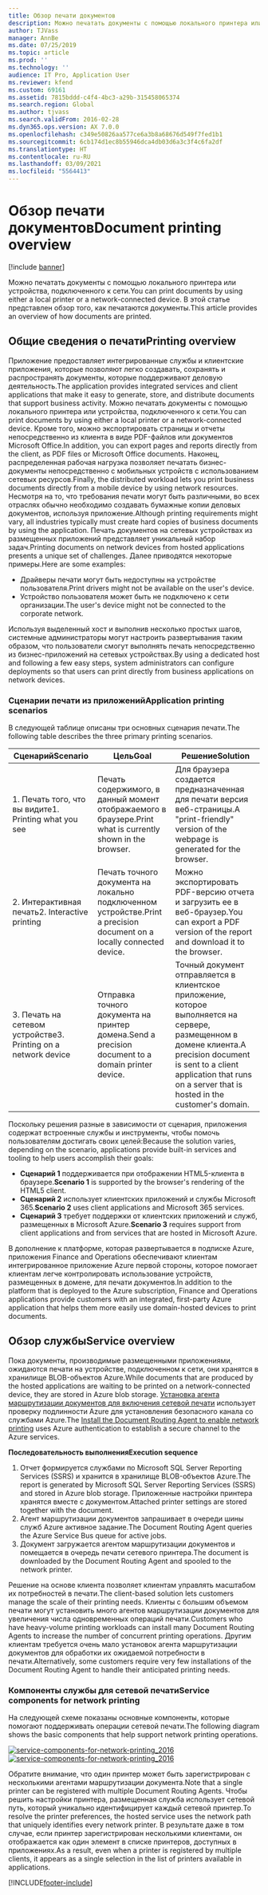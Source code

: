 ```yaml
---
title: Обзор печати документов
description: Можно печатать документы с помощью локального принтера или устройства, подключенного к сети. В этой статье представлен обзор того, как печатаются документы.
author: TJVass
manager: AnnBe
ms.date: 07/25/2019
ms.topic: article
ms.prod: ''
ms.technology: ''
audience: IT Pro, Application User
ms.reviewer: kfend
ms.custom: 69161
ms.assetid: 7815bddd-c4f4-4bc3-a29b-315458065374
ms.search.region: Global
ms.author: tjvass
ms.search.validFrom: 2016-02-28
ms.dyn365.ops.version: AX 7.0.0
ms.openlocfilehash: c349e50826aa577ce6a3b8a68676d549f7fed1b1
ms.sourcegitcommit: 6cb174d1ec8b55946dca4db03d6a3c3f4c6fa2df
ms.translationtype: HT
ms.contentlocale: ru-RU
ms.lasthandoff: 03/09/2021
ms.locfileid: "5564413"
---
```

# <a name="document-printing-overview"></a><span data-ttu-id="bd9ab-104">Обзор печати документов</span><span class="sxs-lookup"><span data-stu-id="bd9ab-104">Document printing overview</span></span>

[!include [banner](../includes/banner.md)]

<span data-ttu-id="bd9ab-105">Можно печатать документы с помощью локального принтера или устройства, подключенного к сети.</span><span class="sxs-lookup"><span data-stu-id="bd9ab-105">You can print documents by using either a local printer or a network-connected device.</span></span> <span data-ttu-id="bd9ab-106">В этой статье представлен обзор того, как печатаются документы.</span><span class="sxs-lookup"><span data-stu-id="bd9ab-106">This article provides an overview of how documents are printed.</span></span>

## <a name="printing-overview"></a><span data-ttu-id="bd9ab-107">Общие сведения о печати</span><span class="sxs-lookup"><span data-stu-id="bd9ab-107">Printing overview</span></span>

<span data-ttu-id="bd9ab-108">Приложение предоставляет интегрированные службы и клиентские приложения, которые позволяют легко создавать, сохранять и распространять документы, которые поддерживают деловую деятельность.</span><span class="sxs-lookup"><span data-stu-id="bd9ab-108">The application provides integrated services and client applications that make it easy to generate, store, and distribute documents that support business activity.</span></span> <span data-ttu-id="bd9ab-109">Можно печатать документы с помощью локального принтера или устройства, подключенного к сети.</span><span class="sxs-lookup"><span data-stu-id="bd9ab-109">You can print documents by using either a local printer or a network-connected device.</span></span> <span data-ttu-id="bd9ab-110">Кроме того, можно экспортировать страницы и отчеты непосредственно из клиента в виде PDF-файлов или документов Microsoft Office.</span><span class="sxs-lookup"><span data-stu-id="bd9ab-110">In addition, you can export pages and reports directly from the client, as PDF files or Microsoft Office documents.</span></span> <span data-ttu-id="bd9ab-111">Наконец, распределенная рабочая нагрузка позволяет печатать бизнес-документы непосредственно с мобильных устройств с использованием сетевых ресурсов.</span><span class="sxs-lookup"><span data-stu-id="bd9ab-111">Finally, the distributed workload lets you print business documents directly from a mobile device by using network resources.</span></span> <span data-ttu-id="bd9ab-112">Несмотря на то, что требования печати могут быть различными, во всех отраслях обычно необходимо создавать бумажные копии деловых документов, используя приложение.</span><span class="sxs-lookup"><span data-stu-id="bd9ab-112">Although printing requirements might vary, all industries typically must create hard copies of business documents by using the application.</span></span> <span data-ttu-id="bd9ab-113">Печать документов на сетевых устройствах из размещенных приложений представляет уникальный набор задач.</span><span class="sxs-lookup"><span data-stu-id="bd9ab-113">Printing documents on network devices from hosted applications presents a unique set of challenges.</span></span> <span data-ttu-id="bd9ab-114">Далее приводятся некоторые примеры.</span><span class="sxs-lookup"><span data-stu-id="bd9ab-114">Here are some examples:</span></span>

- <span data-ttu-id="bd9ab-115">Драйверы печати могут быть недоступны на устройстве пользователя.</span><span class="sxs-lookup"><span data-stu-id="bd9ab-115">Print drivers might not be available on the user's device.</span></span>
- <span data-ttu-id="bd9ab-116">Устройство пользователя может быть не подключено к сети организации.</span><span class="sxs-lookup"><span data-stu-id="bd9ab-116">The user's device might not be connected to the corporate network.</span></span>

<span data-ttu-id="bd9ab-117">Используя выделенный хост и выполнив несколько простых шагов, системные администраторы могут настроить развертывания таким образом, что пользователи смогут выполнять печать непосредственно из бизнес-приложений на сетевых устройствах.</span><span class="sxs-lookup"><span data-stu-id="bd9ab-117">By using a dedicated host and following a few easy steps, system administrators can configure deployments so that users can print directly from business applications on network devices.</span></span>

### <a name="application-printing-scenarios"></a><span data-ttu-id="bd9ab-118">Сценарии печати из приложений</span><span class="sxs-lookup"><span data-stu-id="bd9ab-118">Application printing scenarios</span></span> 

<span data-ttu-id="bd9ab-119">В следующей таблице описаны три основных сценария печати.</span><span class="sxs-lookup"><span data-stu-id="bd9ab-119">The following table describes the three primary printing scenarios.</span></span>

| <span data-ttu-id="bd9ab-120">Сценарий</span><span class="sxs-lookup"><span data-stu-id="bd9ab-120">Scenario</span></span>                        | <span data-ttu-id="bd9ab-121">Цель</span><span class="sxs-lookup"><span data-stu-id="bd9ab-121">Goal</span></span>                                                      | <span data-ttu-id="bd9ab-122">Решение</span><span class="sxs-lookup"><span data-stu-id="bd9ab-122">Solution</span></span> |
|---------------------------------|-----------------------------------------------------------|----------|
| <span data-ttu-id="bd9ab-123">1. Печать того, что вы видите</span><span class="sxs-lookup"><span data-stu-id="bd9ab-123">1. Printing what you see</span></span>        | <span data-ttu-id="bd9ab-124">Печать содержимого, в данный момент отображаемого в браузере.</span><span class="sxs-lookup"><span data-stu-id="bd9ab-124">Print what is currently shown in the browser.</span></span>             | <span data-ttu-id="bd9ab-125">Для браузера создается предназначенная для печати версия веб-страницы.</span><span class="sxs-lookup"><span data-stu-id="bd9ab-125">A "print-friendly" version of the webpage is generated for the browser.</span></span> |
| <span data-ttu-id="bd9ab-126">2. Интерактивная печать</span><span class="sxs-lookup"><span data-stu-id="bd9ab-126">2. Interactive printing</span></span>         | <span data-ttu-id="bd9ab-127">Печать точного документа на локально подключенном устройстве.</span><span class="sxs-lookup"><span data-stu-id="bd9ab-127">Print a precision document on a locally connected device.</span></span> | <span data-ttu-id="bd9ab-128">Можно экспортировать PDF-версию отчета и загрузить ее в веб-браузер.</span><span class="sxs-lookup"><span data-stu-id="bd9ab-128">You can export a PDF version of the report and download it to the browser.</span></span> |
| <span data-ttu-id="bd9ab-129">3. Печать на сетевом устройстве</span><span class="sxs-lookup"><span data-stu-id="bd9ab-129">3. Printing on a network device</span></span> | <span data-ttu-id="bd9ab-130">Отправка точного документа на принтер домена.</span><span class="sxs-lookup"><span data-stu-id="bd9ab-130">Send a precision document to a domain printer device.</span></span>     | <span data-ttu-id="bd9ab-131">Точный документ отправляется в клиентское приложение, которое выполняется на сервере, размещенном в домене клиента.</span><span class="sxs-lookup"><span data-stu-id="bd9ab-131">A precision document is sent to a client application that runs on a server that is hosted in the customer's domain.</span></span> |

<span data-ttu-id="bd9ab-132">Поскольку решения разные в зависимости от сценария, приложения содержат встроенные службы и инструменты, чтобы помочь пользователям достигать своих целей:</span><span class="sxs-lookup"><span data-stu-id="bd9ab-132">Because the solution varies, depending on the scenario, applications provide built-in services and tooling to help users accomplish their goals:</span></span>

- <span data-ttu-id="bd9ab-133">**Сценарий 1** поддерживается при отображении HTML5-клиента в браузере.</span><span class="sxs-lookup"><span data-stu-id="bd9ab-133">**Scenario 1** is supported by the browser's rendering of the HTML5 client.</span></span>
- <span data-ttu-id="bd9ab-134">**Сценарий 2** использует клиентских приложений и службы Microsoft 365.</span><span class="sxs-lookup"><span data-stu-id="bd9ab-134">**Scenario 2** uses client applications and Microsoft 365 services.</span></span>
- <span data-ttu-id="bd9ab-135">**Сценарий 3** требует поддержки от клиентских приложений и служб, размещенных в Microsoft Azure.</span><span class="sxs-lookup"><span data-stu-id="bd9ab-135">**Scenario 3** requires support from client applications and from services that are hosted in Microsoft Azure.</span></span>

<span data-ttu-id="bd9ab-136">В дополнение к платформе, которая развертывается в подписке Azure, приложения Finance and Operations обеспечивают клиентам интегрированное приложение Azure первой стороны, которое помогает клиентам легче контролировать использование устройств, размещенных в домене, для печати документов.</span><span class="sxs-lookup"><span data-stu-id="bd9ab-136">In addition to the platform that is deployed to the Azure subscription, Finance and Operations applications provide customers with an integrated, first-party Azure application that helps them more easily use domain-hosted devices to print documents.</span></span>

## <a name="service-overview"></a><span data-ttu-id="bd9ab-137">Обзор службы</span><span class="sxs-lookup"><span data-stu-id="bd9ab-137">Service overview</span></span>
<span data-ttu-id="bd9ab-138">Пока документы, производимые размещенными приложениями, ожидаются печати на устройстве, подключенном к сети, они хранятся в хранилище BLOB-объектов Azure.</span><span class="sxs-lookup"><span data-stu-id="bd9ab-138">While documents that are produced by the hosted applications are waiting to be printed on a network-connected device, they are stored in Azure blob storage.</span></span> <span data-ttu-id="bd9ab-139">[Установка агента маршрутизации документов для включения сетевой печати](install-document-routing-agent.md) использует проверку подлинности Azure для установления безопасного канала со службами Azure.</span><span class="sxs-lookup"><span data-stu-id="bd9ab-139">The [Install the Document Routing Agent to enable network printing](install-document-routing-agent.md) uses Azure authentication to establish a secure channel to the Azure services.</span></span>

<span data-ttu-id="bd9ab-140">**Последовательность выполнения**</span><span class="sxs-lookup"><span data-stu-id="bd9ab-140">**Execution sequence**</span></span>

1. <span data-ttu-id="bd9ab-141">Отчет формируется службами по Microsoft SQL Server Reporting Services (SSRS) и хранится в хранилище BLOB-объектов Azure.</span><span class="sxs-lookup"><span data-stu-id="bd9ab-141">The report is generated by Microsoft SQL Server Reporting Services (SSRS) and stored in Azure blob storage.</span></span> <span data-ttu-id="bd9ab-142">Приложенные настройки принтера хранятся вместе с документом.</span><span class="sxs-lookup"><span data-stu-id="bd9ab-142">Attached printer settings are stored together with the document.</span></span>
2. <span data-ttu-id="bd9ab-143">Агент маршрутизации документов запрашивает в очереди шины служб Azure активное задание.</span><span class="sxs-lookup"><span data-stu-id="bd9ab-143">The Document Routing Agent queries the Azure Service Bus queue for active jobs.</span></span>
3. <span data-ttu-id="bd9ab-144">Документ загружается агентом маршрутизации документов и помещается в очередь печати сетевого принтера.</span><span class="sxs-lookup"><span data-stu-id="bd9ab-144">The document is downloaded by the Document Routing Agent and spooled to the network printer.</span></span>

<span data-ttu-id="bd9ab-145">Решение на основе клиента позволяет клиентам управлять масштабом их потребностей в печати.</span><span class="sxs-lookup"><span data-stu-id="bd9ab-145">The client-based solution lets customers manage the scale of their printing needs.</span></span> <span data-ttu-id="bd9ab-146">Клиенты с большим объемом печати могут установить много агентов маршрутизации документов для увеличения числа одновременных операций печати.</span><span class="sxs-lookup"><span data-stu-id="bd9ab-146">Customers who have heavy-volume printing workloads can install many Document Routing Agents to increase the number of concurrent printing operations.</span></span> <span data-ttu-id="bd9ab-147">Другим клиентам требуется очень мало установок агента маршрутизации документов для обработки их ожидаемой потребности в печати.</span><span class="sxs-lookup"><span data-stu-id="bd9ab-147">Alternatively, some customers require very few installations of the Document Routing Agent to handle their anticipated printing needs.</span></span>

### <a name="service-components-for-network-printing"></a><span data-ttu-id="bd9ab-148">Компоненты службы для сетевой печати</span><span class="sxs-lookup"><span data-stu-id="bd9ab-148">Service components for network printing</span></span>

<span data-ttu-id="bd9ab-149">На следующей схеме показаны основные компоненты, которые помогают поддерживать операции сетевой печати.</span><span class="sxs-lookup"><span data-stu-id="bd9ab-149">The following diagram shows the basic components that help support network printing operations.</span></span>

<span data-ttu-id="bd9ab-150">[![service-components-for-network-printing\_2016](./media/service-components-for-network-printing_2016.png)](./media/service-components-for-network-printing_2016.png)</span><span class="sxs-lookup"><span data-stu-id="bd9ab-150">[![service-components-for-network-printing\_2016](./media/service-components-for-network-printing_2016.png)](./media/service-components-for-network-printing_2016.png)</span></span>

<span data-ttu-id="bd9ab-151">Обратите внимание, что один принтер может быть зарегистрирован с несколькими агентами маршрутизации документа.</span><span class="sxs-lookup"><span data-stu-id="bd9ab-151">Note that a single printer can be registered with multiple Document Routing Agents.</span></span> <span data-ttu-id="bd9ab-152">Чтобы решить настройки принтера, размещенная служба использует сетевой путь, который уникально идентифицирует каждый сетевой принтер.</span><span class="sxs-lookup"><span data-stu-id="bd9ab-152">To resolve the printer preferences, the hosted service uses the network path that uniquely identifies every network printer.</span></span> <span data-ttu-id="bd9ab-153">В результате даже в том случае, если принтер зарегистрирован несколькими клиентами, он отображается как один элемент в списке принтеров, доступных в приложениях.</span><span class="sxs-lookup"><span data-stu-id="bd9ab-153">As a result, even when a printer is registered by multiple clients, it appears as a single selection in the list of printers available in applications.</span></span>


[!INCLUDE[footer-include](../../../includes/footer-banner.md)]